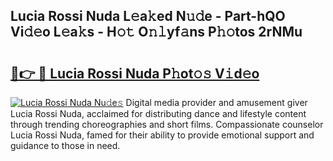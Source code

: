 ## Lucia Rossi Nuda L𝚎a𝚔ed N𝚞𝚍e - Part-hQO Vi𝚍𝚎o L𝚎a𝚔s - H𝚘𝚝 O𝚗𝚕yf𝚊ns P𝚑𝚘tos 2rNMu

# <h2><a href="http://kf5c5ht.oniu.top/?m=Lucia+Rossi+Nuda">🔗👉 🔴 Lucia Rossi Nuda P𝚑ot𝚘𝚜 V𝚒d𝚎o</a></h2>

[![Lucia Rossi Nuda Nu𝚍e𝚜](https://i.imgur.com/0qMVB7G.gif)](http://kf5c5ht.oniu.top/?m=Lucia+Rossi+Nuda)
Digital media provider and amusement giver Lucia Rossi Nuda, acclaimed for distributing dance and lifestyle content through trending choreographies and short films. Compassionate counselor Lucia Rossi Nuda, famed for their ability to provide emotional support and guidance to those in need.  
